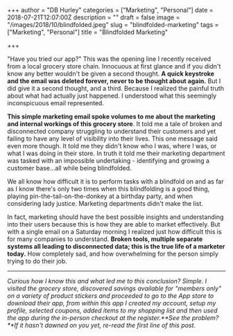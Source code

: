 +++
author = "DB Hurley"
categories = ["Marketing", "Personal"]
date = 2018-07-21T12:07:00Z
description = ""
draft = false
image = "/images/2018/10/blindfolded.jpeg"
slug = "blindfolded-marketing"
tags = ["Marketing", "Personal"]
title = "Blindfolded Marketing"

+++


"Have you tried our app?" This was the opening line I recently received from a local grocery store chain. Innocuous at first glance and if you didn't know any better wouldn't be given a second thought. **A quick keystroke and the email was deleted forever, never to be thought about again.** But I did give it a second thought, and a third. Because I realized the painful truth about what had actually just happened. I understood what this seemingly inconspicuous email represented.

**This simple marketing email spoke volumes to me about the marketing and internal workings of this grocery store**. It told me a tale of broken and disconnected company struggling to understand their customers and yet failing to have any level of visibility into their lives. This one message said even more though. It told me they didn't know who I was, where I was, or what I was doing in their store. In truth it told me their marketing department was tasked with an impossible undertaking - identifying and growing a customer base...all while being blindfolded.

We all know how difficult it is to perform tasks with a blindfold on and as far as I know there's only two times when this blindfolding is a good thing, playing pin-the-tail-on-the-donkey at a birthday party, and when considering lady justice. Marketing departments didn't make the list.

In fact, marketing should have the best possible insights and understanding into their users because this is how they are able to market effectively. But with a single email on a Saturday morning I realized just how difficult this is for many companies to understand. **Broken tools, multiple separate systems all leading to disconnected data; this is the true life of a marketer today.** How completely sad, and how overwhelming for the person simply trying to do their job.

---

_Curious how I know this and what led me to this conclusion? Simple. I visited the grocery store, discovered savings available for "members only" on a variety of product stickers and proceeded to go to the App store to download their app, from within this app I created my account, setup my profile, selected coupons, added items to my shopping list and then used the app during the in-person checkout at the register.**See the problem?**If it hasn't dawned on you yet, re-read the first line of this post._

